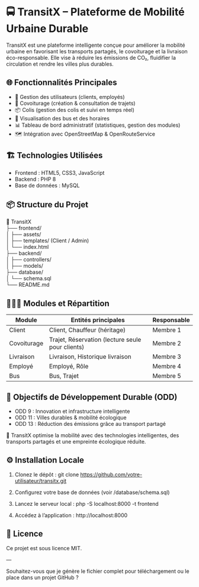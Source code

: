 # 🚍 TransitX – Plateforme de Mobilité Urbaine Durable

TransitX est une plateforme intelligente conçue pour améliorer la mobilité urbaine en favorisant les transports partagés, le covoiturage et la livraison éco-responsable. Elle vise à réduire les émissions de CO₂, fluidifier la circulation et rendre les villes plus durables.

## 🌐 Fonctionnalités Principales

- 🔐 Gestion des utilisateurs (clients, employés)
- 🚗 Covoiturage (création & consultation de trajets)
- 📦 Colis (gestion des colis et suivi en temps réel)
- 🚌 Visualisation des bus et des horaires
- 📊 Tableau de bord administratif (statistiques, gestion des modules)
- 🗺️ Intégration avec OpenStreetMap & OpenRouteService

## 🏗️ Technologies Utilisées

- Frontend : HTML5, CSS3, JavaScript
- Backend : PHP 8
- Base de données : MySQL

## 📦 Structure du Projet

📁 TransitX  
├── frontend/  
│   ├── assets/  
│   ├── templates/ (Client / Admin)  
│   └── index.html  
├── backend/  
│   ├── controllers/  
│   ├── models/  
├── database/  
│   └── schema.sql  
└── README.md

## 🧑‍🤝‍🧑 Modules et Répartition

| Module       | Entités principales                | Responsable      |
|--------------|------------------------------------|------------------|
| Client       | Client, Chauffeur (héritage)       | Membre 1         |
| Covoiturage  | Trajet, Réservation (lecture seule pour clients) | Membre 2         |
| Livraison    | Livraison, Historique livraison    | Membre 3         |
| Employé      | Employé, Rôle                      | Membre 4         |
| Bus          | Bus, Trajet                        | Membre 5         |

## 🎯 Objectifs de Développement Durable (ODD)

- ODD 9 : Innovation et infrastructure intelligente
- ODD 11 : Villes durables & mobilité écologique
- ODD 13 : Réduction des émissions grâce au transport partagé

🌱 TransitX optimise la mobilité avec des technologies intelligentes, des transports partagés et une empreinte écologique réduite.

## ⚙️ Installation Locale

1. Clonez le dépôt :
   git clone https://github.com/votre-utilisateur/transitx.git

2. Configurez votre base de données (voir /database/schema.sql)

3. Lancez le serveur local :
   php -S localhost:8000 -t frontend

4. Accédez à l’application :
   http://localhost:8000

## 📃 Licence

Ce projet est sous licence MIT.

—

Souhaitez-vous que je génère le fichier complet pour téléchargement ou le place dans un projet GitHub ?
